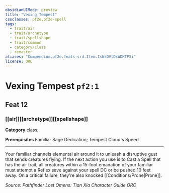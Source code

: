 ```yaml
---
obsidianUIMode: preview
title: "Vexing Tempest"
cssclasses: pf2e,pf2e-spell
tags:
  - trait/air
  - trait/archetype
  - trait/spellshape
  - trait/common
  - category/class
  - remaster
aliases: "Compendium.pf2e.feats-srd.Item.IsWrDVtDsWDKTPSi"
license: ORC
---
```

# Vexing Tempest `pf2:1`
## Feat 12
### [[air]][[archetype]][[spellshape]]

**Category** class; 



**Prerequisites** Familiar Sage Dedication; Tempest Cloud's Speed
* * *
Your familiar channels elemental air around it to unleash a disruptive gust that sends creatures flying. If the next action you use is to Cast a Spell that has the air trait, all creatures within a 15-foot emanation of your familiar must attempt a Reflex save against your spell DC or be pushed 10 feet away. On a critical failure, they're also knocked [[Conditions/Prone|Prone]].

*Source: Pathfinder Lost Omens: Tian Xia Character Guide*
*ORC*